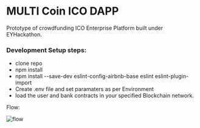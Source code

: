 # MULTI Coin ICO DAPP
Prototype of crowdfunding ICO Enterprise Platform built under EYHackathon.

### Development Setup steps:
* clone repo
* npm install
* npm install --save-dev eslint-config-airbnb-base eslint eslint-plugin-import
* Create .env file and set paramaters as per Environment
* load the user and bank contracts in your specified Blockchain network.

Flow:

![flow](https://farm5.staticflickr.com/4412/35961841090_e1f95b5a65_b.jpg)

